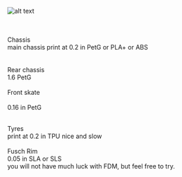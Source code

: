 ![alt text](https://lh3.googleusercontent.com/ZfQZ1vOj_6oAIEWUDr40psmJBKufVOodNFyytF4oof90AyP-Z1cZe_v2ypRp3Qad0dlpiIf0KXi50tTwnwj4XCui2DmKeRH7M0wCk7H80Zle5vj9zAJ-K9U6vHl9zroqtwXoTXwMJ8Xd_-XvN1JQ-9nkA6W8n39qhb_O4imVZ2sF2EHGT-MZdRwHrMMKnqEB5CH4MDeDbrNWONOQeZV6dZG5y537JUrj8QxocuxuEbOl3u-qzFiYItas8DaPk1j7ov5A008wc6wmnpjCp6pQJ6G5f5hccGopXEe80FYZq3ZibnAqMdrMBRUvq7JIgKV-xNP83hVziTtC4cMlpqQIfWCYv9tAcQiiB2w_ivbO0sr3ABsgWuT6ezHRFdKD4XL4WG5Z1xSs4uRABvhRMUzF7hBFafrKbO3xDPEaGLJh-Jy72qfz2wWBYZrhlKVdVvxNwQ_wgZtXwtebNSxFhwn3Aev6f0bL_iu9YpBdnP6W3USOD5uEqZ5dYyyDMn_3X6XEwfz47Emb_9CApNuxYLlHTGbMfxA5sEJ4HlEXflBrHNbLSCCFNq821mFnVB9EdZCdTg7EmBksWWtwgC8tMgH6Tr9pxHY-xwtCDzYJRP6mJj_ROA-CnCLrQ1Foe5KOa7PSfJRn--_96pigCjaPwf9GXEbEer4KixLDOtlYBaW1OQeFvzZ8FO2uRgKVgl6jcg=w643-h289-no?authuser=0?.jpg)


<br>
<br>
Chassis<br>
main chassis print at 0.2 in PetG or PLA+ or ABS<br>
<br><br>
Rear chassis<br>
1.6 PetG
<br><br>
Front skate<br>
<br>
0.16 in PetG
<br>
 <br> 

Tyres<br>
print at 0.2 in TPU nice and slow 
<br>
<br>
Fusch Rim<br>
0.05 in SLA or SLS<br>
you will not have much luck with FDM, but feel free to try.
